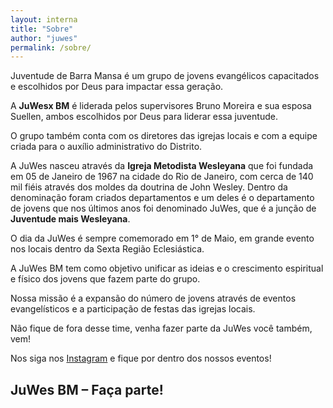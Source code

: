 ```yaml
---
layout: interna
title: "Sobre"
author: "juwes"
permalink: /sobre/
---
```


Juventude de Barra Mansa é um grupo de jovens evangélicos capacitados e escolhidos por Deus para impactar essa geração.

A **JuWesx BM** é  liderada pelos supervisores Bruno Moreira e sua esposa Suellen, ambos escolhidos por Deus para liderar essa juventude.

O grupo também conta com os diretores das igrejas locais e com a equipe criada para o auxílio administrativo do Distrito.

A JuWes nasceu através da **Igreja Metodista Wesleyana** que foi fundada em 05 de Janeiro de 1967 na cidade do Rio de Janeiro, com cerca de 140 mil fiéis através dos moldes da doutrina de John Wesley. Dentro da denominação foram criados departamentos e um deles é o departamento de jovens que nos últimos anos foi denominado JuWes, que é  a junção  de **Juventude mais Wesleyana**.

O dia da JuWes é sempre comemorado em 1° de Maio, em grande evento nos locais dentro da Sexta Região Eclesiástica. 

A JuWes BM tem como objetivo unificar as ideias e o crescimento espiritual e físico dos jovens que fazem parte do grupo.

Nossa missão é a expansão do número de jovens através de eventos evangelísticos e a participação de festas das igrejas locais.

Não fique de fora desse time, venha fazer parte da JuWes você também, vem!

Nos siga nos [Instagram](https://instagram.com/juwesbm) e fique por dentro dos nossos eventos!

## JuWes BM – Faça parte!
